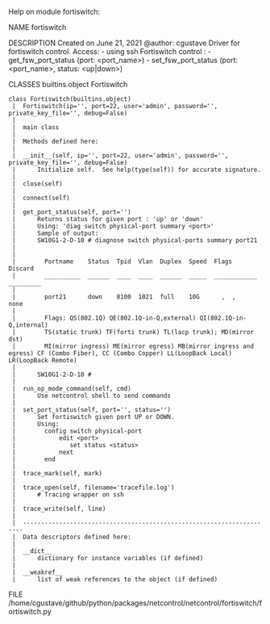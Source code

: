 Help on module fortiswitch:

NAME
    fortiswitch

DESCRIPTION
    Created on June 21, 2021
    @author: cgustave
    Driver for fortiswitch control.
    Access:
      - using ssh
    Fortiswitch control :
      - get_fsw_port_status (port: <port_name>)
      - set_fsw_port_status (port: <port_name>, status: <up|down>)

CLASSES
    builtins.object
        Fortiswitch
    
    class Fortiswitch(builtins.object)
     |  Fortiswitch(ip='', port=22, user='admin', password='', private_key_file='', debug=False)
     |  
     |  main class
     |  
     |  Methods defined here:
     |  
     |  __init__(self, ip='', port=22, user='admin', password='', private_key_file='', debug=False)
     |      Initialize self.  See help(type(self)) for accurate signature.
     |  
     |  close(self)
     |  
     |  connect(self)
     |  
     |  get_port_status(self, port='')
     |      Returns status for given port : 'up' or 'down'
     |      Using: 'diag switch physical-port summary <port>'
     |      Sample of output:
     |      SW10G1-2-D-10 # diagnose switch physical-ports summary port21
     |      
     |      
     |        Portname    Status  Tpid  Vlan  Duplex  Speed  Flags         Discard
     |        __________  ______  ____  ____  ______  _____  ____________  _________
     |      
     |        port21      down    8100  1021  full    10G      ,  ,        none
     |      
     |        Flags: QS(802.1Q) QE(802.1Q-in-Q,external) QI(802.1Q-in-Q,internal)
     |        TS(static trunk) TF(forti trunk) TL(lacp trunk); MD(mirror dst)
     |        MI(mirror ingress) ME(mirror egress) MB(mirror ingress and egress) CF (Combo Fiber), CC (Combo Copper) LL(LoopBack Local) LR(LoopBack Remote)
     |      
     |      SW10G1-2-D-10 #
     |  
     |  run_op_mode_command(self, cmd)
     |      Use netcontrol shell to send commands
     |  
     |  set_port_status(self, port='', status='')
     |      Set fortiswitch given port UP or DOWN.
     |      Using:
     |        config switch physical-port
     |            edit <port>
     |               set status <status>
     |            next
     |        end
     |  
     |  trace_mark(self, mark)
     |  
     |  trace_open(self, filename='tracefile.log')
     |      # Tracing wrapper on ssh
     |  
     |  trace_write(self, line)
     |  
     |  ----------------------------------------------------------------------
     |  Data descriptors defined here:
     |  
     |  __dict__
     |      dictionary for instance variables (if defined)
     |  
     |  __weakref__
     |      list of weak references to the object (if defined)

FILE
    /home/cgustave/github/python/packages/netcontrol/netcontrol/fortiswitch/fortiswitch.py


